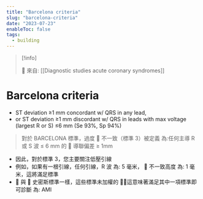 ```yaml
---
title: "Barcelona criteria"
slug: "barcelona-criteria"
date: "2023-07-23"
enableToc: false
tags:
  - building
---
```


> [!info]
>
> 🌱 來自: [[Diagnostic studies acute coronary syndromes]]

# Barcelona criteria

- ST deviation ≥1 mm concordant w/ QRS in any lead,
- or ST deviation ≥1 mm discordant w/ QRS in leads with max voltage (largest R or S) ≤6 mm (Se 93%, Sp 94%)

> 對於 BARCELONA 標準，過度  不一致（標準 3）被定義 為:任何主導 R 或 S 波 ≤ 6 mm 的  導聯偏差 ≥ 1mm

- 因此，對於標準 3，您主要關注低壓引線
- 例如，如果有一根引線，任何引線，R 波 為: 5 毫米，  不一致高度 為: 1 毫米，這將滿足標準
-  與  史密斯標準一樣，這些標準未加權的 ，這意味著滿足其中一項標準即可診斷 為: AMI
